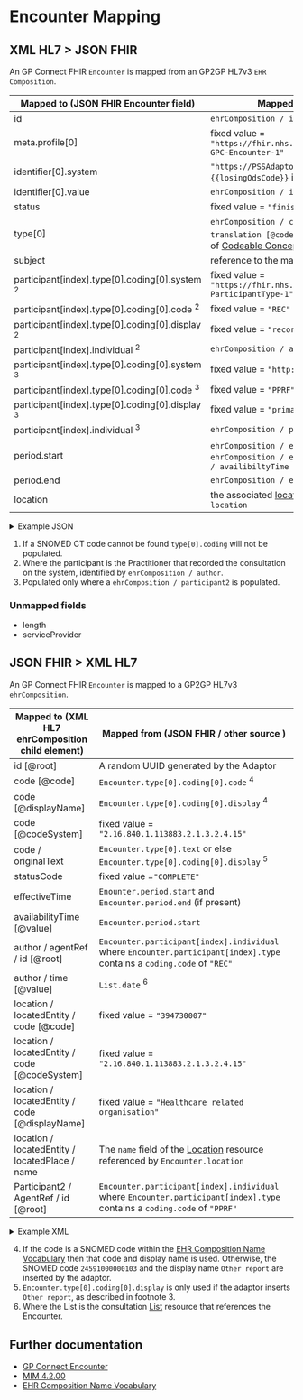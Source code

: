 # Encounter Mapping

## XML HL7 > JSON FHIR

An GP Connect FHIR `Encounter` is mapped from an GP2GP HL7v3 `EHR Composition`.

| Mapped to (JSON FHIR Encounter field)                        | Mapped from (XML HL7 / other source)                                                                                                                                                        |
|--------------------------------------------------------------|---------------------------------------------------------------------------------------------------------------------------------------------------------------------------------------------|
| id                                                           | `ehrComposition / id \[@root]`                                                                                                                                                              |
| meta.profile\[0]                                             | fixed value = `"https://fhir.nhs.uk/STU3/StructureDefinition/CareConnect-GPC-Encounter-1"`                                                                                                  |
| identifier\[0].system                                        | `"https://PSSAdaptor/{{losingOdsCode}}"` - where the `{{losingOdsCode}}` is the ODS code of the losing practice                                                                             |
| identifier\[0].value                                         | `ehrComposition / id \[@root]`                                                                                                                                                              |
| status                                                       | fixed value = `"finished"`                                                                                                                                                                  |
| type\[0]                                                     | `ehrComposition / code [@code]` or `ehrCompostion / code / translation [@code]` <sup>1</sup> as described in the XML > FHIR section of [Codeable Concept](../codeable%20concept/README.md)  |
| subject                                                      | reference to the mapped [Patient](../patient/README.md)                                                                                                                                     |
| participant\[index].type\[0].coding\[0].system <sup>2</sup>  | fixed value = `"https://fhir.nhs.uk/STU3/CodeSystem/GPConnect-ParticipantType-1"`                                                                                                           |
| participant\[index].type\[0].coding\[0].code <sup>2</sup>    | fixed value = `"REC"`                                                                                                                                                                       |
| participant\[index].type\[0].coding\[0].display <sup>2</sup> | fixed value = `"recorder"`                                                                                                                                                                  |
| participant\[index].individual <sup>2</sup>                  | `ehrComposition / author / agentRef / id [@root]`                                                                                                                                           |
| participant\[index].type\[0].coding\[0].system <sup>3</sup>  | fixed value = `"http://hl7.org/fhir/v3/ParticipationType"`                                                                                                                                  |
| participant\[index].type\[0].coding\[0].code <sup>3</sup>    | fixed value = `"PPRF"`                                                                                                                                                                      |
| participant\[index].type\[0].coding\[0].display <sup>3</sup> | fixed value = `"primary performer"`                                                                                                                                                         |
| participant\[index].individual <sup>3</sup>                  | `ehrComposition / participant2[0] / AgentRef / id [@root] `                                                                                                                                 |
| period.start                                                 | `ehrComposition / effectiveTime / center` or else  `ehrComposition / effectiveTime / low` or else `ehrComposition / availibiltyTime`                                                        |
| period.end                                                   | `ehrComposition / effectiveTime / high`                                                                                                                                                     |           
| location                                                     | the associated [location](../locations/README.md) identified by `ehrComposition / location`                                                                                                 |

<details>
    <summary>Example JSON</summary>

```
 {
    "resource": {
        "resourceType": "Encounter",
        "id": "9FB8560B-A7FF-4F04-9E0B-CFBB4D0AF4E9",
        "meta": {
            "profile": [
                "https://fhir.nhs.uk/STU3/StructureDefinition/CareConnect-GPC-Encounter-1"
            ]
        },
        "identifier": [
            {
                "system": "https://PSSAdaptor/D5445",
                "value": "9FB8560B-A7FF-4F04-9E0B-CFBB4D0AF4E9"
            }
        ],
        "status": "finished",
        "type": [
            {
                "coding": [
                    {
                        "system": "http://snomed.info/sct",
                        "code": "24561000000109",
                        "display": "A+E report"
                    }
                ],
                "text": "GP Surgery"
            }
        ],
        "subject": {
            "reference": "Patient/cacf81fd-cb4c-49de-af29-d6968f4de978"
        },
        "participant": [
            {
                "type": [
                    {
                        "coding": [
                            {
                                "system": "https://fhir.nhs.uk/STU3/CodeSystem/GPConnect-ParticipantType-1",
                                "code": "REC",
                                "display": "recorder"
                            }
                        ]
                    }
                ],
                "individual": {
                    "reference": "Practitioner/2E86E940-9011-11EC-B1E5-0800200C9A66"
                }
            },
            {
                "type": [
                    {
                        "coding": [
                            {
                                "system": "http://hl7.org/fhir/v3/ParticipationType",
                                "code": "PPRF",
                                "display": "primary performer"
                            }
                        ]
                    }
                ],
                "individual": {
                    "reference": "Practitioner/70555A33-0550-405D-BB67-E9805440B38C"
                }
            }
        ],
        "period": {
            "start": "2010-01-13T15:20:00+00:00",
            "end": "2010-01-13T15:20:00+00:00"
        },
        "location": [
            {
                "location": {
                    "reference": "Location/5E54EFE1-70E8-433D-AB36-F62EC443E5C2"
                }
            }
        ]
    }
}

```
</details>

1. If a SNOMED CT code cannot be found `type[0].coding` will not be populated.
2. Where the participant is the Practitioner that recorded the consultation on the system, identified by `ehrComposition / author`.  
3. Populated only where a `ehrComposition / participant2` is populated.

### Unmapped fields

- length
- serviceProvider

## JSON FHIR > XML HL7
An GP Connect FHIR `Encounter` is mapped to a GP2GP HL7v3 `ehrComposition`.  

| Mapped to (XML HL7 ehrComposition child element) | Mapped from (JSON FHIR / other source )                                                                                   |
|--------------------------------------------------|---------------------------------------------------------------------------------------------------------------------------|
| id \[@root]                                      | A random UUID generated by the Adaptor                                                                                    |
| code \[@code]                                    | `Encounter.type[0].coding[0].code` <sup>4</sup>                                                                           |
| code \[@displayName]                             | `Encounter.type[0].coding[0].display` <sup>4</sup>                                                                        |
| code \[@codeSystem]                              | fixed value = `"2.16.840.1.113883.2.1.3.2.4.15"`                                                                          |
| code / originalText                              | `Encounter.type[0].text` or else `Encounter.type[0].coding[0].display` <sup>5</sup>                                       |
| statusCode                                       | fixed value =`"COMPLETE"`                                                                                                 |
| effectiveTime                                    | `Enounter.period.start` and `Encounter.period.end` (if present)                                                           |
| availabilityTime \[@value]                       | `Encounter.period.start`                                                                                                  |
| author / agentRef / id \[@root]                  | `Encounter.participant[index].individual` where `Encounter.participant[index].type` contains a `coding.code` of `"REC"`   | 
| author / time \[@value]                          | `List.date` <sup>6</sup>                                                                                                  |
| location / locatedEntity / code \[@code]         | fixed value = `"394730007"`                                                                                               |
| location / locatedEntity / code \[@codeSystem]   | fixed value = `"2.16.840.1.113883.2.1.3.2.4.15"`                                                                          |
| location / locatedEntity / code \[@displayName]  | fixed value = `"Healthcare related organisation"`                                                                         |
| location / locatedEntity / locatedPlace / name   | The `name` field of the [Location](../locations/README.md) resource referenced by `Encounter.location`                    |
| Participant2 / AgentRef / id \[@root]            | `Encounter.participant[index].individual` where `Encounter.participant[index].type` contains a `coding.code` of `"PPRF"`  | 


<details>
    <summary>Example XML</summary>

```
<ehrComposition classCode=\"COMPOSITION\" moodCode=\"EVN\">
    <id root=\"4BBABD06-93E2-4E87-9345-9B1171AC576F\" />
    <code code=\"24591000000103\" displayName=\"Other report\" codeSystem=\"2.16.840.1.113883.2.1.3.2.4.15\">
        <originalText>Surgery Consultation</originalText>
    </code>
    <statusCode code=\"COMPLETE\" />
    <effectiveTime>
        <low value=\"20190328103000\"/><high value=\"20190328103800\"/>
    </effectiveTime>
    <availabilityTime value=\"20190328103000\"/>
    <author typeCode=\"AUT\" contextControlCode=\"OP\">
        <time value=\"20190328103000\" />
        <agentRef classCode=\"AGNT\">
            <id root=\"4ED3292E-EC9E-400D-84D2-758CCDEA40A4\" />
        </agentRef>
    </author>
    <location typeCode="LOC">
        <locatedEntity classCode="LOCE">
            <code code="394730007" codeSystem="2.16.840.1.113883.2.1.3.2.4.15" displayName="Healthcare related organisation" />
            <locatedPlace classCode="PLC" determinerCode="INSTANCE">
                <name>Example location</name>
            </locatedPlace>
        </locatedEntity>
    </location>
    <Participant2 typeCode=\"PRF\" contextControlCode=\"OP\">
        <agentRef classCode=\"AGNT\">
            <id root=\"4ED3292E-EC9E-400D-84D2-758CCDEA40A4\"/>
        </agentRef>
    </Participant2>
    <component typeCode=\"COMP\">

    ...

    </component>
</ehrComposition>
```
</details>

4. If the code is a SNOMED code within the [EHR Composition Name Vocabulary](https://data.developer.nhs.uk/dms/mim/6.3.01/Vocabulary/EhrCompositionName.htm)
then that code and display name is used. Otherwise, the SNOMED code `24591000000103` and the display name `Other report` are inserted by the adaptor.
5. `Encounter.type[0].coding[0].display` is only used if the adaptor inserts `Other report`, as described in footnote 3.
6. Where the List is the consultation [List](../list/README.md) resource that references the Encounter.

## Further documentation

- [GP Connect Encounter](https://developer.nhs.uk/apis/gpconnect-1-6-0/accessrecord_structured_development_encounter.html)
- [MIM 4.2.00](https://data.developer.nhs.uk/dms/mim/4.2.00/Index.htm)
- [EHR Composition Name Vocabulary](https://data.developer.nhs.uk/dms/mim/6.3.01/Vocabulary/EhrCompositionName.htm)
